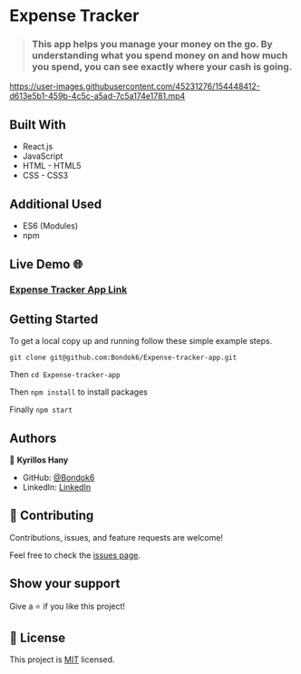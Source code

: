 # Expense Tracker

> ### This app helps you manage your money on the go. By understanding what you spend money on and how much you spend, you can see exactly where your cash is going.


https://user-images.githubusercontent.com/45231276/154448412-d613e5b1-459b-4c5c-a5ad-7c5a174e1781.mp4


## Built With

- React.js
- JavaScript
- HTML - HTML5
- CSS - CSS3

## Additional Used

- ES6 (Modules)
- npm

## Live Demo 🌐

### [Expense Tracker App Link](http://Bondok6.github.io/Expense-tracker-app/)

## Getting Started

To get a local copy up and running follow these simple example steps.

`git clone git@github.com:Bondok6/Expense-tracker-app.git`

Then `cd Expense-tracker-app`

Then `npm install` to install packages

Finally `npm start`

## Authors

👤 **Kyrillos Hany**

- GitHub: [@Bondok6](https://github.com/Bondok6)
- LinkedIn: [LinkedIn](https://www.linkedin.com/in/kyrillos-hany/)

## 🤝 Contributing

Contributions, issues, and feature requests are welcome!

Feel free to check the [issues page](../../issues/).

## Show your support

Give a ⭐️ if you like this project!

## 📝 License

This project is [MIT](./MIT.md) licensed.
